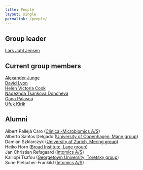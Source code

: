```yaml
---
title: People
layout: single
permalink: /people/
---
```

## Group leader
[Lars Juhl Jensen](http://www.cpr.ku.dk/staff/cnb/?pure=en/persons/343848)

## Current group members
[Alexander Junge](http://www.cpr.ku.dk/staff/cnb/?pure=en/persons/477194)  
[David Lyon](http://www.cpr.ku.dk/staff/cnb/?pure=en/persons/506908)  
[Helen Victoria Cook](http://www.cpr.ku.dk/staff/cnb/?pure=en/persons/500317)  
[Nadezhda Tsankova Doncheva](http://www.cpr.ku.dk/staff/cnb/?pure=en/persons/557793)  
[Oana Palasca](http://www.cpr.ku.dk/staff/cnb/?id=405867&vis=medarbejder)  
[Ufuk Kirik](http://www.cpr.ku.dk/staff/cnb/?pure=en/persons/579163)  

## Alumni
Albert Pallejà Caro ([Clinical-Microbiomics A/S](https://www.clinical-microbiomics.com))  
Alberto Santos Delgado ([University of Copenhagen, Mann group](http://www.cpr.ku.dk/research/proteomics/mann-group/))  
Damian Szklarczyk ([University of Zurich, Mering group](http://www.imls.uzh.ch/en/research/vonmering/))  
Heiko Horn ([Broad Institute, Lage group](http://www.lagelab.org/))  
Jan Christian Refsgaard ([Intomics A/S](https://www.intomics.com/))  
Kalliopi Tsafou ([Georgetown University, Toretsky group](http://toretsky.georgetown.edu/))  
Sune Pletscher-Frankild ([Intomics A/S](https://www.intomics.com/))  
